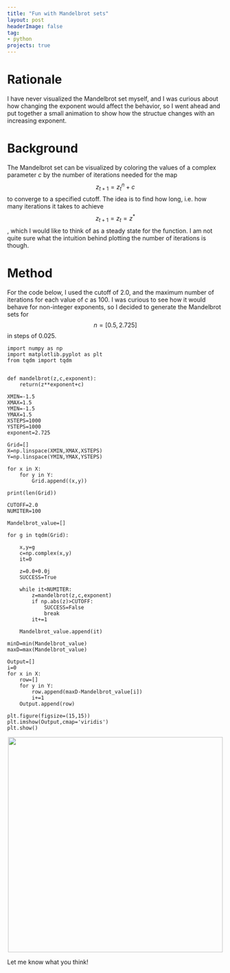 ```yaml
---
title: "Fun with Mandelbrot sets"
layout: post
headerImage: false
tag:
- python
projects: true
---
```


# Rationale

I have never visualized the Mandelbrot set myself, and I was curious about how changing the exponent would affect the behavior, so I went ahead and put together a small animation to show how the structue changes with an increasing exponent.

# Background

The Mandelbrot set can be visualized by coloring the values of a complex parameter $c$ by the number of iterations needed for the map $$z_{t+1}=z_{t}^n + c$$ to converge to a specified cutoff. The idea is to find how long, i.e. how many iterations it takes to achieve $$z_{t+1}=z_{t}=z^*$$, which I would like to think of as a steady state for the function. I am not quite sure what the intuition behind plotting the number of iterations is though. 

# Method

For the code below, I used the cutoff of 2.0, and the maximum number of iterations for each value of $c$ as 100. I was curious to see how it would behave for non-integer exponents, so I decided to generate the Mandelbrot sets for $$n=[0.5,2.725]$$ in steps of 0.025.

    import numpy as np
    import matplotlib.pyplot as plt
    from tqdm import tqdm
    
    
    def mandelbrot(z,c,exponent):
        return(z**exponent+c)
    
    XMIN=-1.5
    XMAX=1.5
    YMIN=-1.5
    YMAX=1.5
    XSTEPS=1000
    YSTEPS=1000
    exponent=2.725
    
    Grid=[]
    X=np.linspace(XMIN,XMAX,XSTEPS)
    Y=np.linspace(YMIN,YMAX,YSTEPS)
    
    for x in X:
        for y in Y:
            Grid.append((x,y))
    
    print(len(Grid))
    
    CUTOFF=2.0
    NUMITER=100
    
    Mandelbrot_value=[]
    
    for g in tqdm(Grid):
    
        x,y=g
        c=np.complex(x,y)
        it=0
    
        z=0.0+0.0j
        SUCCESS=True
    
        while it<NUMITER:
            z=mandelbrot(z,c,exponent)
            if np.abs(z)>CUTOFF:
                SUCCESS=False
                break
            it+=1
    
        Mandelbrot_value.append(it)
    
    minD=min(Mandelbrot_value)
    maxD=max(Mandelbrot_value)
    
    Output=[]
    i=0
    for x in X:
        row=[]
        for y in Y:
            row.append(maxD-Mandelbrot_value[i])
            i+=1
        Output.append(row)
        
    plt.figure(figsize=(15,15))    
    plt.imshow(Output,cmap='viridis')
    plt.show()

<center><img src="{{site.url}}/assets/images/mandelbrot_exponent_bw.gif" height="500" width="500"></center>

Let me know what you think!
